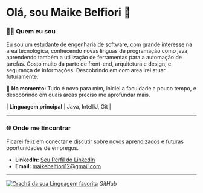 # Olá, sou Maike Belfiori 👋

### 🧑‍💻 Quem eu sou

Eu sou um estudante de engenharia de software, com grande interesse na area tecnológica, conhecendo novas linguas de programação como java, aprendendo também a utilização de ferramentas para a automação de tarefas. Gosto muito da parte de front-end, arquitetura e design, e segurança de informações.
Descobrindo em com area irei atuar futuramente.

🎯 **No momento:** Tudo é novo para mim, iniciei a faculdade a pouco tempo, e descobrindo em quais areas preciso me aprofundar mais.



| **Linguagem principal** | Java, IntelliJ, Git |

---

### 🌐 Onde me Encontrar

Ficarei feliz em conectar e discutir sobre novos aprendizados e futuras oportunidades de empregos.

* **LinkedIn:** [Seu Perfil do LinkedIn](SUA-URL-DO-LINKEDIN)
* **Email:** maikebelfiori12@gmail.com

---

[![Crachá da sua Linguagem favorita](https://img.shields.io/badge/Feito%20com-[Nome%20da%20Linguagem]-orange?style=for-the-badge&logo=[Nome%20do%20Logo])](https://github.com/SEU-USERNAME)
*GitHub*

